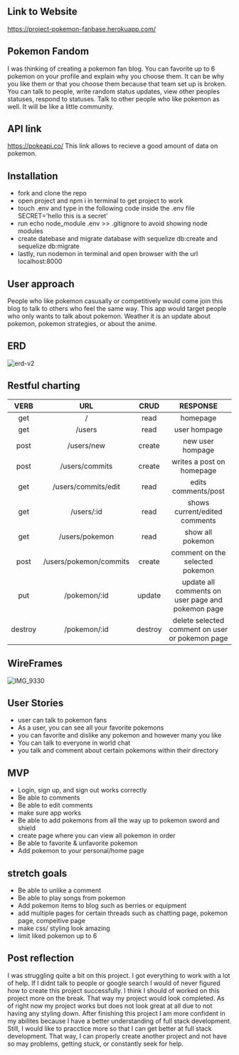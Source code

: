 ## Link to Website

https://project-pokemon-fanbase.herokuapp.com/

## Pokemon Fandom

I was thinking of creating a pokemon fan blog. You can favorite up to 6 pokemon on your profile and explain why you choose them. It can be why you like them or that you choose them because that team set up is broken. You can talk to people, write random status updates, view other peoples statuses, respond to statuses. Talk to other people who like pokemon as well. It will be like a little community. 


## API link

https://pokeapi.co/ 
This link allows to recieve a good amount of data on pokemon.

## Installation

- fork and clone the repo
- open project and npm i in terminal to get project to work
- touch .env and type in the following code inside the .env file SECRET='hello this is a secret'
- run echo node_module .env >> .gitignore to avoid showing node modules
- create datebase and migrate database with sequelize db:create and sequelize db:migrate
- lastly, run nodemon in terminal and open browser with the url localhost:8000


## User approach

People who like pokemon casusally or competitively would come join this blog to talk to others who feel the same way. This app would target people who only wants to talk about pokemon. Weather it is an update about pokemon, pokemon strategies, or about the anime.

## ERD

![erd-v2](https://user-images.githubusercontent.com/115588595/209248112-e70152c6-e4d8-4459-89b3-78f6f3d5dfec.png)



## Restful charting

| VERB        | URL      | CRUD     |  RESPONSE  | 
|:-----------:|:--------:|:--------:|:----------:|
| get         | /        | read     | homepage   |
| get         | /users   | read     | user hompage |
| post        | /users/new | create | new user hompage |
| post        | /users/commits | create | writes a post on homepage |
| get         | /users/commits/edit | read | edits comments/post |
| get         | /users/:id | read   | shows current/edited comments |
| get         | /users/pokemon | read | show all pokemon |
| post        | /users/pokemon/commits | create | comment on the selected pokemon |
| put         | /pokemon/:id | update | update all comments on user page and pokemon page |
| destroy     | /pokemon/:id | destroy | delete selected comment on user or pokemon page | 

## WireFrames

![IMG_9330](https://user-images.githubusercontent.com/115588595/209245793-904b2d8b-88bf-4054-819c-fe30cf370c55.jpg)

## User Stories

- user can talk to pokemon fans
- As a user, you can see all your favorite pokemons
- you can favorite and dislike any pokemon and however many you like
- You can talk to everyone in world chat 
- you talk and comment about certain pokemons within their directory


## MVP

- Login, sign up, and sign out works correctly
- Be able to comments
- Be able to edit comments
- make sure app works
- Be able to add pokemons from all the way up to pokemon sword and shield
- create page where you can view all pokemon in order
- Be able to favorite & unfavorite pokemon
- Add pokemon to your personal/home page

## stretch goals

- Be able to unlike a comment
- Be able to play songs from pokemon
- Add pokemon items to blog such as berries or equipment
- add multiple pages for certain threads such as chatting page, pokemon page, compeitive page
- make css/ styling look amazing
- limit liked pokemon up to 6

## Post reflection 
I was struggling quite a bit on this project. I got everything to work with a lot of help. If I didnt talk to people or google search I would of never figured how to create this project successfully. I think I should of worked on this project more on the break. That way my project would look completed. As of right now my project works but does not look great at all due to not having any styling down. After finishing this project I am more confident in my abilites because I have a better understanding of full stack development. Still, I would like to pracctice more so that I can get better at full stack development. That way, I can properly create another project and not have so may problems, getting stuck, or constantly seek for help. 

